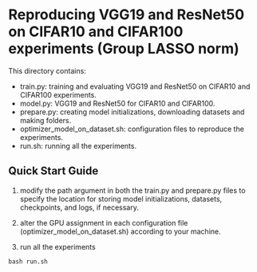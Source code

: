 # Reproducing VGG19 and ResNet50 on CIFAR10 and CIFAR100 experiments (Group LASSO norm)

This directory contains:
 - train.py: training and evaluating VGG19 and ResNet50 on CIFAR10 and CIFAR100 experiments. 
 - model.py: VGG19 and ResNet50 for CIFAR10 and CIFAR100.
 - prepare.py: creating model initializations, downloading datasets and making folders.
 - optimizer_model_on_dataset.sh: configuration files to reproduce the experiments.
 - run.sh: running all the experiments.

## Quick Start Guide
1. modify the path argument in both the train.py and prepare.py files to specify the location for storing model initializations, datasets, checkpoints, and logs, if necessary.

2. alter the GPU assignment in each configuration file (optimizer_model_on_dataset.sh) according to your machine.

3. run all the experiments

```
bash run.sh
``` 